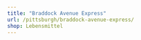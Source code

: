 ```yaml
---
title: "Braddock Avenue Express"
url: /pittsburgh/braddock-avenue-express/
shop: Lebensmittel
---
```


